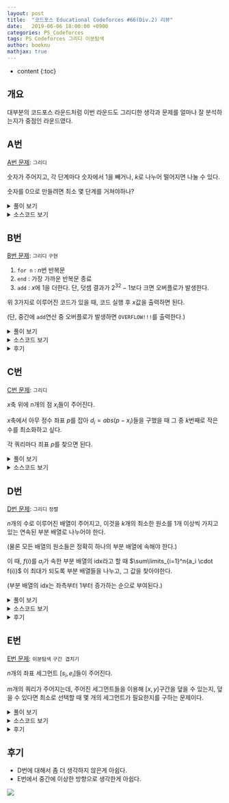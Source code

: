 ```yaml
---
layout: post
title:  "코드포스 Educational Codeforces #66(Div.2) 리뷰"
date:   2019-06-06 18:00:00 +0900
categories: PS_Codeforces
tags: PS Codeforces 그리디 이분탐색
author: booknu
mathjax: true
---
```


* content
{:toc}

## 개요
대부분의 코드포스 라운드처럼 이번 라운드도 그리디한 생각과 문제를 얼마나 잘 분석하는지가 중점인 라운드였다.

## A번

[A번 문제](<http://codeforces.com/contest/1175/problem/A>): `그리디`

숫자가 주어지고, 각 단계마다 숫자에서 $1$을 빼거나, $k$로 나누어 떨어지면 나눌 수 있다.

숫자를 $0$으로 만들려면 최소 몇 단계를 거쳐야하나?

<details>
<summary>풀이 보기</summary>
<div markdown="1">
$n$부터 시작해서 $0$이 될 때까지 다음을 반복한다,

1. $k$로 나눌 수 있을 때까지 뺀다. ($n - n \% k$)
2. $0$이 아니면 $k$로 나눈다.

한 단계마다 최소 $k$씩 나누어지므로 한 쿼리 당 시간복잡도는 $\log n$이다.

</div>
</details>

<details>
<summary>소스코드 보기</summary>
<div markdown="1">

```cpp
include <bits/stdc++.h>
using namespace std;

#ifdef LOCAL_BOOKNU
#define debug(...) cerr << "[" << #__VA_ARGS__ << "]:", debug_out(__VA_ARGS__)
#else
#define debug(...) 42
#endif

// ........................macro.......................... //
#define FOR(i, f, n) for(int (i) = (f); (i) < (int)(n); ++(i))
#define RFOR(i, f, n) for(int (i) = (f); (i) >= (int)(n); --(i))
#define pb push_back
#define emb emplace_back
#define fi first
#define se second
#define ENDL '\n'
#define sz(A) (int)(A).size()
#define ALL(A) A.begin(), A.end()
#define UNIQUE(c) (c).resize(unique(ALL(c)) - (c).begin())
#define next next9876
#define prev prev1234
typedef pair<int, int> ii;
typedef pair<int, ii> iii;
typedef vector<int> vi;
typedef vector<vi> vvi;
typedef vector<ii> vii;
typedef vector<vii> vvii;
typedef long long i64;
typedef unsigned long long ui64;
// inline i64 GCD(i64 a, i64 b) { if(b == 0) return a; return GCD(b, a % b); }
inline int getidx(const vi& ar, int x) { return lower_bound(ALL(ar), x) - ar.begin(); } // 좌표 압축에 사용: 정렬된 ar에서 x의 idx를 찾음
inline i64 GCD(i64 a, i64 b) { i64 n; if(a < b) swap(a, b); while(b != 0) { n = a % b; a = b; b = n; } return a; }
inline i64 LCM(i64 a, i64 b) { if(a == 0 || b == 0) return GCD(a, b); return a / GCD(a, b) * b; }
inline i64 CEIL(i64 n, i64 d) { return n / d + (i64)(n % d != 0); } // 음수일 때 이상하게 작동할 수 있음.
inline i64 ROUND(i64 n, i64 d) { return n / d + (i64)((n % d) * 2 >= d); }
const i64 MOD = 1e9+7;
inline i64 POW(i64 a, i64 n) {
	assert(0 <= n);
	i64 ret;
	for(ret = 1; n; a = a*a%MOD, n /= 2) { if(n%2) ret = ret*a%MOD; }
	return ret;
}
template <class T> ostream& operator<<(ostream& os, vector<T> v) {
	os << "[";
	int cnt = 0;
	for(auto vv : v) { os << vv; if(++cnt < v.size()) os << ","; }
	return os << "]";
}
template <class T> ostream& operator<<(ostream& os, set<T> v) {
	os << "[";
	int cnt = 0;
	for(auto vv : v) { os << vv; if(++cnt < v.size()) os << ","; }
	return os << "]";
}
template <class L, class R> ostream& operator<<(ostream& os, pair<L, R> p) { return os << "(" << p.fi << "," << p.se << ")"; }
void debug_out() { cerr << endl; }
template <typename Head, typename... Tail> void debug_out(Head H, Tail... T) { cerr << " " << H, debug_out(T...); }
// ....................................................... //

i64 n, m;
void input() {
	cin >> n >> m;
}

int solve() {
	i64 ans = 0;
	while(n) {
		if(n%m != 0) {
			ans += n%m;
			n -= n%m;
		}
		if(n) {
			n /= m;
			++ans;
		}
	}
	cout << ans << ENDL;
	return 0;
}

// ................. main .................. //
void execute() {
	int tt; cin >> tt;
	while(tt--)
	input(), solve();
}

int main(void) {
#ifdef LOCAL_BOOKNU
	freopen("input.txt", "r", stdin);
	// freopen("out.txt", "w", stdout);
#endif
	cin.tie(0), ios_base::sync_with_stdio(false);
	execute();
	return 0;
}
// ......................................... //
```

</div>
</details>

## B번

[B번 문제](<http://codeforces.com/contest/1175/problem/B>): `그리디` `구현`

1. `for n` : $n$번 반복문
2. `end` : 가장 가까운 반복문 종료
3. `add` : $x$에 $1$을 더한다. 단, 덧셈 결과가 $2^{32}-1$보다 크면 오버플로가 발생한다.

위 3가지로 이루어진 코드가 있을 때, 코드 실행 후 $x$값을 출력하면 된다.

(단, 중간에 `add`연산 중 오버플로가 발생하면 `OVERFLOW!!!`를 출력한다.)

<details>
<summary>풀이 보기</summary>
<div markdown="1">
구현이 은근히 까다로운 문제이다.

일단 기본적인 아이디어는 간단하다.

1. `for n` :스택을 통해 값을 계속 쌓아놓으며, 현재까지 쌓인 값의 곱들을 변수 $f$에 저장해두면 된다.
2. `end` : 스택 맨 마지막을 뺀 후, $f$에서 그 값을 나누면 된다.
3. `add` : $x$에 $f$를 더하면 된다.

구현에서 까다로운 점은, 중간에 $f$값 자체가 엄청나게 커질 수 있다는 것인데, 단순 계산으로는 최대 십진수로 $2 \cdot 10^{5}$ 자리수까지 커질 수 있어, BigInteger을 사용하더라도 그 연산 속도 때문에 시간 초과가 날 것이다.

또 까다로운 점이 $f$가 오버플로가 났다고 해서 답이 꼭 `OVERFLOW!!!`가 아니라는 점이다.

중간에 `add`만 이루어지지 않는다면 아무런 문제도 없다.

따라서 `for n`이 오버플로가 발생한 순간, 스택 포인터 변수에 오버플로가 발생한 변수의 포인터를 저장하고, 앞으로 `for n`문을 만나면 직접 $f$에 곱하지 않고 그냥 스택에만 쌓아두는 방식을 사용할 것이다.

또한 `end`를 통해 오버플로가 발생한 스택이 pop 된다면 그 때는 다시 스택 포인터 변수를 아무것도 가리키지 않는 상태로 둘 것이다.

만약 `add` 시 스택 포인터 변수가 무언가를 가리키고 있다면, 바로 `OVERFLOW!!!`를 출력하면 된다.

</div>
</details>

<details>
<summary>소스코드 보기</summary>
<div markdown="1">


```cpp
#include <bits/stdc++.h>
using namespace std;

#ifdef LOCAL_BOOKNU
#define debug(...) cerr << "[" << #__VA_ARGS__ << "]:", debug_out(__VA_ARGS__)
#else
#define debug(...) 42
#endif

// ........................macro.......................... //
#define FOR(i, f, n) for(int (i) = (f); (i) < (int)(n); ++(i))
#define RFOR(i, f, n) for(int (i) = (f); (i) >= (int)(n); --(i))
#define pb push_back
#define emb emplace_back
#define fi first
#define se second
#define ENDL '\n'
#define sz(A) (int)(A).size()
#define ALL(A) A.begin(), A.end()
#define UNIQUE(c) (c).resize(unique(ALL(c)) - (c).begin())
#define next next9876
#define prev prev1234
typedef pair<int, int> ii;
typedef pair<int, ii> iii;
typedef vector<int> vi;
typedef vector<vi> vvi;
typedef vector<ii> vii;
typedef vector<vii> vvii;
typedef long long i64;
typedef unsigned long long ui64;
// inline i64 GCD(i64 a, i64 b) { if(b == 0) return a; return GCD(b, a % b); }
inline int getidx(const vi& ar, int x) { return lower_bound(ALL(ar), x) - ar.begin(); } // 좌표 압축에 사용: 정렬된 ar에서 x의 idx를 찾음
inline i64 GCD(i64 a, i64 b) { i64 n; if(a < b) swap(a, b); while(b != 0) { n = a % b; a = b; b = n; } return a; }
inline i64 LCM(i64 a, i64 b) { if(a == 0 || b == 0) return GCD(a, b); return a / GCD(a, b) * b; }
inline i64 CEIL(i64 n, i64 d) { return n / d + (i64)(n % d != 0); } // 음수일 때 이상하게 작동할 수 있음.
inline i64 ROUND(i64 n, i64 d) { return n / d + (i64)((n % d) * 2 >= d); }
const i64 MOD = 0x7fffffffff;
inline i64 POW(i64 a, i64 n) {
	assert(0 <= n);
	i64 ret;
	for(ret = 1; n; a = a*a%MOD, n /= 2) { if(n%2) ret = ret*a%MOD; }
	return ret;
}
template <class T> ostream& operator<<(ostream& os, vector<T> v) {
	os << "[";
	int cnt = 0;
	for(auto vv : v) { os << vv; if(++cnt < v.size()) os << ","; }
	return os << "]";
}
template <class T> ostream& operator<<(ostream& os, set<T> v) {
	os << "[";
	int cnt = 0;
	for(auto vv : v) { os << vv; if(++cnt < v.size()) os << ","; }
	return os << "]";
}
template <class L, class R> ostream& operator<<(ostream& os, pair<L, R> p) { return os << "(" << p.fi << "," << p.se << ")"; }
void debug_out() { cerr << endl; }
template <typename Head, typename... Tail> void debug_out(Head H, Tail... T) { cerr << " " << H, debug_out(T...); }
// ....................................................... //

i64 lp, n, lim;
void input() {
	cin >> lp;
}

int solve() {
	lim = POW(2, 32)-1;
	debug(lim);
	stack<int> sta;
	sta.push(1);
	i64 f = 1;
	int of = -1;
	while(lp--) {
		string t; cin >> t;
		if(t == "add") {
			n += f;
			if(of != -1 || n > lim) {
				cout << "OVERFLOW!!!" << ENDL;
				return 0;
			}
		} else if(t == "for") {
			i64 x; cin >> x;
			if(of == -1) {
				f *= x;
				sta.push(x);
				if(f > lim) of = sta.size();
			} else sta.push(x);
		} else {
			if(of == -1) {
				f /= sta.top();
				sta.pop();
			} else if(of == sta.size()) {
				f /= sta.top();
				sta.pop();
				of = -1;
			} else sta.pop();
		}
	}
	cout << n << ENDL;
	return 0;
}

// ................. main .................. //
void execute() {
	input(), solve();
}

int main(void) {
#ifdef LOCAL_BOOKNU
	freopen("input.txt", "r", stdin);
	// freopen("out.txt", "w", stdout);
#endif
	cin.tie(0), ios_base::sync_with_stdio(false);
	execute();
	return 0;
}
// ......................................... //
```

</div>
</details>

<details>
<summary>후기</summary>
<div markdown="1">
구현이 좀 까다로워서 당황스러웠는데, 다행히 깔끔하게 처리해서 빠르게 넘어갈 수 있었다.

</div>
</details>

## C번

[C번 문제](<http://codeforces.com/contest/1175/problem/C>): `그리디` 

$x$축 위에 $n$개의 점 $x_i$들이 주어진다. 

$x$축에서 아무 정수 좌표 $p$를 잡아 $d_i = abs(p - x_i)$들을 구했을 때 그 중 $k$번째로 작은 수를 최소화하고 싶다.

각 쿼리마다 죄표 $p$를 찾으면 된다. 

<details>
<summary>풀이 보기</summary>
<div markdown="1">
문제 자체가 겉으로 보기에는 상당히 복잡해보인다.

우선 $p$가 증가함에 따라 $f_k(p)$ 값이 1차 혹은 2차 함수 꼴이 되어 이분/삼분 탐색을 할 수 있나 살펴봤지만, 그런 특성은 없었다.

하지만 잘 살펴보니, $p$를 어디로 잡든 결국은 어느 두 점 $x_{i-1}, x_i$ 사이에 존재한다는 점을 알아냈다.

(물론 $x_1, x_n$ 바깥 쪽에 존재할 수 있지만, 그런 경우는 무조건 손해를 본다는 것을 쉽게 알 수 있다.)

이 때 $d_i$들은 항상 $p$를 기준으로 왼쪽, 오른쪽으로 연속된 $k$개의 점들이 선택된다는 것을 알 수 있다.

이것을 바꿔말하면, $[x_i...x_{i+k-1}]$들이 $p$를 기준으로 $d_1...d_k$가 될 수 있는 점들이라는 뜻이고, 결국 좌표들 중 연속된 $k$개 점들의 구간의 크기가 가장 작은 것의 중점을 $p$로 잡으면 $d_k$가 최소화 된다는 것을 알 수 있다.

</div>
</details>

<details>
<summary>소스코드 보기</summary>
<div markdown="1">

```cpp
#include <bits/stdc++.h>
using namespace std;

#ifdef LOCAL_BOOKNU
#define debug(...) cerr << "[" << #__VA_ARGS__ << "]:", debug_out(__VA_ARGS__)
#else
#define debug(...) 42
#endif

// ........................macro.......................... //
#define FOR(i, f, n) for(int (i) = (f); (i) < (int)(n); ++(i))
#define RFOR(i, f, n) for(int (i) = (f); (i) >= (int)(n); --(i))
#define pb push_back
#define emb emplace_back
#define fi first
#define se second
#define ENDL '\n'
#define sz(A) (int)(A).size()
#define ALL(A) A.begin(), A.end()
#define UNIQUE(c) (c).resize(unique(ALL(c)) - (c).begin())
#define next next9876
#define prev prev1234
typedef pair<int, int> ii;
typedef pair<int, ii> iii;
typedef vector<int> vi;
typedef vector<vi> vvi;
typedef vector<ii> vii;
typedef vector<vii> vvii;
typedef long long i64;
typedef unsigned long long ui64;
// inline i64 GCD(i64 a, i64 b) { if(b == 0) return a; return GCD(b, a % b); }
inline int getidx(const vi& ar, int x) { return lower_bound(ALL(ar), x) - ar.begin(); } // 좌표 압축에 사용: 정렬된 ar에서 x의 idx를 찾음
inline i64 GCD(i64 a, i64 b) { i64 n; if(a < b) swap(a, b); while(b != 0) { n = a % b; a = b; b = n; } return a; }
inline i64 LCM(i64 a, i64 b) { if(a == 0 || b == 0) return GCD(a, b); return a / GCD(a, b) * b; }
inline i64 CEIL(i64 n, i64 d) { return n / d + (i64)(n % d != 0); } // 음수일 때 이상하게 작동할 수 있음.
inline i64 ROUND(i64 n, i64 d) { return n / d + (i64)((n % d) * 2 >= d); }
const i64 MOD = 1e9+7;
inline i64 POW(i64 a, i64 n) {
	assert(0 <= n);
	i64 ret;
	for(ret = 1; n; a = a*a%MOD, n /= 2) { if(n%2) ret = ret*a%MOD; }
	return ret;
}
template <class T> ostream& operator<<(ostream& os, vector<T> v) {
	os << "[";
	int cnt = 0;
	for(auto vv : v) { os << vv; if(++cnt < v.size()) os << ","; }
	return os << "]";
}
template <class T> ostream& operator<<(ostream& os, set<T> v) {
	os << "[";
	int cnt = 0;
	for(auto vv : v) { os << vv; if(++cnt < v.size()) os << ","; }
	return os << "]";
}
template <class L, class R> ostream& operator<<(ostream& os, pair<L, R> p) { return os << "(" << p.fi << "," << p.se << ")"; }
void debug_out() { cerr << endl; }
template <typename Head, typename... Tail> void debug_out(Head H, Tail... T) { cerr << " " << H, debug_out(T...); }
// ....................................................... //

const int MAXN = 2e5+10;
i64 n, k, ar[MAXN];
void input() {
	cin >> n >> k;
	FOR(i, 0, n) cin >> ar[i];
}

int solve() {
	i64 res = -1, cur = -1;
	FOR(i, 0, n-k) {
		if(res == -1 || cur > ar[i+k] - ar[i]) {
			res = i, cur = ar[i+k] - ar[i];
		}
	}
	cout << (ar[res+k] + ar[res]) / 2 << ENDL;
	return 0;
}

// ................. main .................. //
void execute() {
	int tt; cin >> tt;
	while(tt--)
	input(), solve();
}

int main(void) {
#ifdef LOCAL_BOOKNU
	freopen("input.txt", "r", stdin);
	// freopen("out.txt", "w", stdout);
#endif
	cin.tie(0), ios_base::sync_with_stdio(false);
	execute();
	return 0;
}
// ......................................... //
```

</div>
</details>


## D번

[D번 문제](<http://codeforces.com/contest/1175/problem/D>): `그리디` `정렬`

$n$개의 수로 이루어진 배열이 주어지고, 이것을 $k$개의 최소한 원소를 $1$개 이상씩 가지고 있는 연속된 부분 배열로 나누어야 한다.

(물론 모든 배열의 원소들은 정확히 하나의 부분 배열에 속해야 한다.)

이 때, $f(i)$를 $a_i$가 속한 부분 배열의 idx라고 할 때 $\sum\limits_{i=1}^n{a_i \cdot f(i)}$ 이 최대가 되도록 부분 배열들을 나누고, 그 값을 찾아야한다.

(부분 배열의 idx는 좌측부터 $1$부터 증가하는 순으로 부여된다.)

<details>
<summary>풀이 보기</summary>
<div markdown="1">
우선 위의 식을 개념적으로 풀어서 이해하면, 일단 세그먼트 단위로 쪼갠 후, 각 세그먼트에 들어있는 원소들의 합에 세그먼트 idx를 곱한것들의 합을 구하는 것으로 바뀐다. 즉,

$$\sum\limits_{i=1}^{k} i \cdot sum\_of\_seg(i)$$

이것을 그림으로 나타내면 다음과 같다.

![]({{site.url}}/img/190606_ECF66/segs_v1.png)

하지만 여기서 한 걸음 나아가 관찰 할 수 있는 중요한 사실이 있는데, 세그먼트의 idx는 $1$에서부터 증가한다는 것을 이용해 위의 식을 일종의 누적 합으로 표현할 수 있다.

$$\sum\limits_{i=1}^{k} sum(a_{seg\_start}...a_n)$$

즉, 다음 그림과 같은 형태다.

![]({{site.url}}/img/190606_ECF66/segs_v2.png)

이것을 이용해 배열의 끝부분부터 시작하는 누적 합을 구해 우선 세그먼트 $1$은 배열의 전체를 커버하니까 따로 빼서 더하고, 나머지 누적합 중 큰 순으로 $k-1$개를 더하면 그게 바로 최대값이 된다.

</div>
</details>

<details>
<summary>소스코드 보기</summary>
<div markdown="1">

```cpp
#include <bits/stdc++.h>
using namespace std;

#ifdef LOCAL_BOOKNU
#define debug(...) cerr << "[" << #__VA_ARGS__ << "]:", debug_out(__VA_ARGS__)
#else
#define debug(...) 42
#endif

// ........................macro.......................... //
#define FOR(i, f, n) for(int (i) = (f); (i) < (int)(n); ++(i))
#define RFOR(i, f, n) for(int (i) = (f); (i) >= (int)(n); --(i))
#define pb push_back
#define emb emplace_back
#define fi first
#define se second
#define ENDL '\n'
#define sz(A) (int)(A).size()
#define ALL(A) A.begin(), A.end()
#define UNIQUE(c) (c).resize(unique(ALL(c)) - (c).begin())
#define next next9876
#define prev prev1234
typedef pair<int, int> ii;
typedef pair<int, ii> iii;
typedef vector<int> vi;
typedef vector<vi> vvi;
typedef vector<ii> vii;
typedef vector<vii> vvii;
typedef long long i64;
typedef unsigned long long ui64;
// inline i64 GCD(i64 a, i64 b) { if(b == 0) return a; return GCD(b, a % b); }
inline int getidx(const vi& ar, int x) { return lower_bound(ALL(ar), x) - ar.begin(); } // 좌표 압축에 사용: 정렬된 ar에서 x의 idx를 찾음
inline i64 GCD(i64 a, i64 b) { i64 n; if(a < b) swap(a, b); while(b != 0) { n = a % b; a = b; b = n; } return a; }
inline i64 LCM(i64 a, i64 b) { if(a == 0 || b == 0) return GCD(a, b); return a / GCD(a, b) * b; }
inline i64 CEIL(i64 n, i64 d) { return n / d + (i64)(n % d != 0); } // 음수일 때 이상하게 작동할 수 있음.
inline i64 ROUND(i64 n, i64 d) { return n / d + (i64)((n % d) * 2 >= d); }
const i64 MOD = 1e9+7;
inline i64 POW(i64 a, i64 n) {
	assert(0 <= n);
	i64 ret;
	for(ret = 1; n; a = a*a%MOD, n /= 2) { if(n%2) ret = ret*a%MOD; }
	return ret;
}
template <class T> ostream& operator<<(ostream& os, vector<T> v) {
	os << "[";
	int cnt = 0;
	for(auto vv : v) { os << vv; if(++cnt < v.size()) os << ","; }
	return os << "]";
}
template <class T> ostream& operator<<(ostream& os, set<T> v) {
	os << "[";
	int cnt = 0;
	for(auto vv : v) { os << vv; if(++cnt < v.size()) os << ","; }
	return os << "]";
}
template <class L, class R> ostream& operator<<(ostream& os, pair<L, R> p) { return os << "(" << p.fi << "," << p.se << ")"; }
void debug_out() { cerr << endl; }
template <typename Head, typename... Tail> void debug_out(Head H, Tail... T) { cerr << " " << H, debug_out(T...); }
// ....................................................... //

const int MAXN = 3e5+10;
i64 n, k, ar[MAXN], ps[MAXN];
void input() {
	cin >> n >> k;
	RFOR(i, n-1, 0) cin >> ar[i];
}

int solve() {
	FOR(i, 0, n) ps[i] = (i ? ps[i-1] : 0) + ar[i];
	i64 ans = ps[n-1];
	sort(ps, ps + n - 1, greater<i64>());
	FOR(i, 0, k-1) ans += ps[i];
	cout << ans << ENDL;
	return 0;
}

// ................. main .................. //
void execute() {
	input(), solve();
}

int main(void) {
#ifdef LOCAL_BOOKNU
	freopen("input.txt", "r", stdin);
	// freopen("out.txt", "w", stdout);
#endif
	cin.tie(0), ios_base::sync_with_stdio(false);
	execute();
	return 0;
}
// ......................................... //
```

</div>
</details>



<details>
<summary>후기</summary>
<div markdown="1">

컨테스트 도중 잠깐 보다가 생각나는 아이디어가 없어서 E번으로 넘어갔는데, 컨테스트가 끝난 후 E를 풀고 자려고 누웠을 때 잠깐 생각했더니 아이디어가 떠올랐다.

조금만 더 생각했으면 적어도 이 문제는 풀 수 있었는데 상당히 아쉽다.

</div>
</details>

## E번

[E번 문제](<http://codeforces.com/contest/1175/problem/E>): `이분탐색` `구간 겹치기`

$n$개의 좌표 세그먼트 $[s_i, e_i]$들이 주어진다.

$m$개의 쿼리가 주어지는데, 주어진 세그먼트들을 이용해 $[x, y]$구간을 덮을 수 있는지, 덮을 수 있다면 최소로 선택할 때 몇 개의 세그먼트가 필요한지를 구하는 문제이다.

<details>
<summary>풀이 보기</summary>
<div markdown="1">

### 구간의 전처리

우선 구간의 겹침에 대해 다루는 문제들에서 가장 많이 배제되는 경우를 생각해보자.

그리디하게 아래 그림에서 `Seg`가 존재할 때 `P1` `P2` `P3`를 유지시켜야 할 필요가 있을까?

`Seg`가 해당 구간들을 전부 덮고도 남으니, 당연히 이들을 선택할 바에야 `Seg`를 선택하는 것이 이득이라고 볼 수 있다.

![]({{site.url}}/img/190606_ECF66/included_segs.png) 

이런 경우들을 배제하면, 남은 세그먼트들은 어떤 형태가 될까?

편의성을 위해 구간들을 `시작점이 작은 순`, `시작점이 같으면 끝 점이 큰 순`으로 정렬하고, 순차적으로 처리한다고 하자.

이 때, 현재 구간을 추가할지 말지는 이전 구간보다 `시작점이 크고`, `끝 점도 큰 경우`만 선택하면 된다.

왜 `시작점이 같은 경우`, `끝 점이 같거나 작은 경우`일 때는 배제하는지는 다음 그림을 보면 쉽게 이해할 수 있다.

![]({{site.url}}/img/190606_ECF66/seg_selection.png)

 ### 현재 구간을 선택했을 때 다음에 선택할 구간을 찾기

현재 구간 $s_i$를 선택했고, 아직은 더 커버를 해야지만 $[x, y]$를 완전히 덮을 수 있다고 할 때, 다음에는 어떤 구간을 선택하는게 이득일까?

당연하겠지만, $s_i$와 겹치면서(중간에 빈 틈이 없으면서) 끝 점이 가장 큰 구간을 선택하는 것이 가장 이득일 것이다.

그림으로 보면 빨간색 구간을 진한 파란색 구간의 다음 구간으로 선택할 것이다.

![]({{site.url}}/img/190606_ECF66/next_seg.png)

우리는 마치 그래프처럼 이런 `구간의 다음 구간`을 방향성 있는 간선처럼 연결할 것이고, 결국은 이 그래프는 DAG 형태가 된다.

이 때, $i$번째 구간의 다음 구간을 편의상 $edg[i]$라고 부르겠다.

그러나 각 구간마다 $edg[i]$를 구하는 일을 최대 $O(\log n)$시간만에 할 수 있어야 하는데, 이것은 이분 탐색을 이용해 쉽게 해결할 수 있다.

"$seg[i]$와 겹치면서 가장 끝 점이 먼 구간"을 찾는 것은 마치 $1$이 연속되다가 $0$이 나타나는 일종의 감소 함수에서 $1$이 나타나는 경우 중 $x$값이 가장 큰 경우를 찾는것과 비슷하기 때문에 이분 탐색으로 쉽게 구할 수 있다.

![]({{site.url}}/img/190606_ECF66/edg_graph.png)

### 연속된 구간들의 묶음

이런 $edg[i]$ 정보들을 이용하면, 서로 연속된 구간들의 그룹을 쉽게 알 수 있다.

즉, 다음 그림과 같은 그룹들을 얻는 것이다.

이 그룹 정보를 얻어두면 나중에 $[x, y]$를 구간들을 이용해 완전히 덮을 수 있는지 여부를 확인할 수 있다.

 ![]({{site.url}}/img/190606_ECF66/grp_segs.png)

이런 그룹들을 얻는 방법은 간단하다. $i=0$에서부터 시작해 $edg[i]$를 타고 가며 그루핑하면 되는데, 만약 $edg[i] = i$인 경우 다음 겹치는 구간이 없으므로 이 때 그루핑을 해주면 된다.

이런 그룹들의 정보를 편의상 $rng[i]$라고 부르겠다. (range)

### 구간들로 특정 범위를 완전히 덮을 수 있는지 확인

실제 쿼리를 받을 때, 우선 $[x, y]$를 구간들로 덮을 수 있는지를 $O(\log n)$만에 확인해야한다.

이것 역시 이분 탐색을 통해 알아낼 수 있는데, 우선 $[x, y]$를 완전히 덮는 구간이 존재한다면 유일하다.

따라서, $rng$를 이분 탐색을 통해 탐색하는데, "$x$보다 시작점이 작은 $rng$중 가장 $idx$가 큰 것"을 찾아서 그것이 $[x, y]$를 완전히 포함하는지 보면 된다.

### 범위를 완전히 덮는 최소 구간 수 구하기

위의 사실이 확인되었다면, 이제 최소값을 알아내야한다.

위에서 무조건 $edg[i]$를 타고 구간을 덮어가는게 가장 이득이라는건 알았는데, 매번 $edg[i]$를 타고 가면 $O(n)$의 시간이 걸리기 때문에 $O(\log^2n)$방법을 생각해야 한다.

이것 역시 이분 탐색으로 구할 수 있는데, "$[x, y]$를 덮는 연속된 구간들 중 그 `index 거리`가 가장 작은 경우"를 구하면 된다.

이 때 `index 거리`란 "$i$에서 $edg$를 타고 간 횟수"를 편하게 부른 말이다.

하지만 위의 이분 탐색을 구현하려면 "$i$에서 $k$번 $edg$를 타고 갔을 때 나오는 구간"을 $O(\log n)$에 알아낼 수 있어야 한다.

이것을 위해 `DP를 이용한 LCA`아이디어를 차용할 것인데, 쉽게 말해 "$edg[i][j] =$ $seg[i]$에서 $edg$를 타고 $2^j$번 이동했을 때의 $seg$번호"를 전처리해두고, 이것을 이용해 $O(\log n)$번에 구간으로 찾아가는 것이다.

결국 이분탐색을 해서 얻어진`index 거리`$+ 1$이 해당 쿼리의 답이 된다.

</div>
</details>

<details>
<summary>소스코드 보기</summary>
<div markdown="1">

```cpp
#include <bits/stdc++.h>
using namespace std;

#ifdef LOCAL_BOOKNU
#define debug(...) cerr << "[" << #__VA_ARGS__ << "]:", debug_out(__VA_ARGS__)
#else
#define debug(...) 42
#endif

// ........................macro.......................... //
#define FOR(i, f, n) for(int (i) = (f); (i) < (int)(n); ++(i))
#define RFOR(i, f, n) for(int (i) = (f); (i) >= (int)(n); --(i))
#define pb push_back
#define emb emplace_back
#define fi first
#define se second
#define ENDL '\n'
#define sz(A) (int)(A).size()
#define ALL(A) A.begin(), A.end()
#define UNIQUE(c) (c).resize(unique(ALL(c)) - (c).begin())
#define next next9876
#define prev prev1234
typedef pair<int, int> ii;
typedef pair<int, ii> iii;
typedef vector<int> vi;
typedef vector<vi> vvi;
typedef vector<ii> vii;
typedef vector<vii> vvii;
typedef long long i64;
typedef unsigned long long ui64;
// inline i64 GCD(i64 a, i64 b) { if(b == 0) return a; return GCD(b, a % b); }
inline int getidx(const vi& ar, int x) { return lower_bound(ALL(ar), x) - ar.begin(); } // 좌표 압축에 사용: 정렬된 ar에서 x의 idx를 찾음
inline i64 GCD(i64 a, i64 b) { i64 n; if(a < b) swap(a, b); while(b != 0) { n = a % b; a = b; b = n; } return a; }
inline i64 LCM(i64 a, i64 b) { if(a == 0 || b == 0) return GCD(a, b); return a / GCD(a, b) * b; }
inline i64 CEIL(i64 n, i64 d) { return n / d + (i64)(n % d != 0); } // 음수일 때 이상하게 작동할 수 있음.
inline i64 ROUND(i64 n, i64 d) { return n / d + (i64)((n % d) * 2 >= d); }
const i64 MOD = 1e9+7;
inline i64 POW(i64 a, i64 n) {
	assert(0 <= n);
	i64 ret;
	for(ret = 1; n; a = a*a%MOD, n /= 2) { if(n%2) ret = ret*a%MOD; }
	return ret;
}
template <class T> ostream& operator<<(ostream& os, vector<T> v) {
	os << "[";
	int cnt = 0;
	for(auto vv : v) { os << vv; if(++cnt < v.size()) os << ","; }
	return os << "]";
}
template <class T> ostream& operator<<(ostream& os, set<T> v) {
	os << "[";
	int cnt = 0;
	for(auto vv : v) { os << vv; if(++cnt < v.size()) os << ","; }
	return os << "]";
}
template <class L, class R> ostream& operator<<(ostream& os, pair<L, R> p) { return os << "(" << p.fi << "," << p.se << ")"; }
void debug_out() { cerr << endl; }
template <typename Head, typename... Tail> void debug_out(Head H, Tail... T) { cerr << " " << H, debug_out(T...); }
// ....................................................... //

// seg들을 x[i-1] < x[i] && y[i-1] < y[i] 형태가 되도록 걸러낸 후
// 각 정점에서 이어져있으면서 e가 가장 먼 edg들을 구한다.
// 또한 특정 범위를 모두 칠할 수 있는지를 알아내기 위해 건너건너 이어져서 뭉터기가 되는 rng들을 구해놓는다.
// 이제 매 쿼리마다 [s, e]가 완전히 포함되는 rng가 있는지를 이분 탐색으로 찾아내고,
// 만약 그런게 있으면 [s, e] 구간의 시작점을 포함하면서 e가 최대한 큰 "시작 seg"를 이분 탐색으로 찾아낸다.
// 거기서 또 이분 탐색을 통해 "시작 seg"에서 [s, e]를 포함할 수 있도록 할 수 있는 가운데 최소로 가야할 dis를 역시 이분 탐색을 통해 찾는다.
// 그러나 한 단계씩 edg를 타고 가면 O(n)이 걸리니까 lca 아이디어를 도입해서 빠르게 dis만큼 가보도록 한다.
// Time Complexity : O(nlog^2n)
const int MAXN = 2e5+10, LOGN = 18;
int n, m, edg[MAXN][LOGN];
vii seg, rng; // rng : 뭉터기 seg 범위
ii ars[MAXN];
void input() {
	cin >> n >> m;
	FOR(i, 0, n) cin >> ars[i].first >> ars[i].second;
}

// 해당하는 rng를 찾는다.
// 없으면 -1 반환
int findrng(int x, int y) {
	int s = 0, e = rng.size();
	while(s + 1 < e) {
		int mid = (s + e) / 2;
		if(seg[rng[mid].first].first <= x) s = mid;
		else e = mid;
	}
	if(seg[rng[s].first].first <= x && y <= seg[rng[s].second].second) return s;
	return -1;
}

// start 지점을 찾는다.
// start 지점을 포함하면서 e가 가장 큰 지점을 반환.
int getstart(int x) {
	int s = 0, e = seg.size();
	while(s + 1 < e) {
		int mid = (s + e) / 2;
		if(seg[mid].first <= x) s = mid;
		else e = mid;
	}
	return s;
}

// s에서 빠르게 dis 다음번째 정점을 찾는다.
int getnext(int s, int dis) {
	FOR(j, 0, LOGN) {
		if(dis&(1<<j)) s = edg[s][j];
	}
	return s;
}

int solve() {
	sort(ars, ars + n, [](ii& x, ii& y) {
		if(x.first == y.first) return x.second > y.second;
		return x.first < y.first;
	});
	FOR(i, 0, n) {
		if(!seg.size() || (seg.back().fi < ars[i].first && seg.back().second < ars[i].second)) seg.pb(ars[i]);
	}
	n = seg.size();
	FOR(i, 0, n) {
		auto it = lower_bound(ALL(seg), ii(seg[i].second, -1));
		if(it == seg.end() || it->first > seg[i].second) --it;
		edg[i][0] = it - seg.begin();
	}
	{
		int p = 0;
		FOR(i, 0, n) {
			if(edg[i][0] == i) rng.pb({ p, i }), p = i+1;
		}
	}
	FOR(j, 1, LOGN) {
		FOR(i, 0, n) {
			edg[i][j] = edg[edg[i][j-1]][j-1];
		}
	}
	while(m--) {
		int x, y; cin >> x >> y;
		if(findrng(x, y) == -1) {
			cout << -1 << ENDL;
			continue;
		}
		int p = getstart(x), ans = 1;
		int s = -1, e = n;
		while(s + 1 < e) {
			int mid = (s+e)/2, nxt = getnext(p, mid);
			if(y <= seg[nxt].second) e = mid;
			else s = mid;
		}
		cout << e+1 << ENDL;
	}
	return 0;
}

// ................. main .................. //
void execute() {
	input(), solve();
}

int main(void) {
#ifdef LOCAL_BOOKNU
	freopen("input.txt", "r", stdin);
	// freopen("out.txt", "w", stdout);
#endif
	cin.tie(0), ios_base::sync_with_stdio(false);
	execute();
	return 0;
}
// ......................................... //
```

</div>
</details>

<details>
<summary>후기</summary>
<div markdown="1">
처음 생각하던 방향성은 맞았는데, 중간에 구현을 하다가 "결국 $seg[0]$부터 시작해 $edg$를 타고 갈 수 있는 구간들만 남기면 되지 않나?"라는 이상한 그리디 방법을 생각해버린 바람에 시간을 날리고 문제를 풀지 못했다.

그 사실을 컨테스트 끝나기 1분 전에 알아버려서 굉장히 아쉬웠다. 

</div>
</details>


## 후기

- D번에 대해서 좀 더 생각하지 않은게 아쉽다.
- E번에서 중간에 이상한 방향으로 생각한게 아쉽다.

![]({{site.url}}/img/190606_ECF66/standings.png)